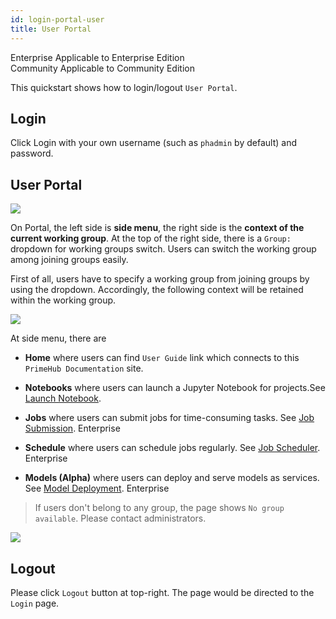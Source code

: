 ```yaml
---
id: login-portal-user
title: User Portal
---
```


<div class="label-sect">
  <div class="ee-only tooltip">Enterprise
    <span class="tooltiptext">Applicable to Enterprise Edition</span>
  </div>
  <div class="ce-only tooltip">Community
    <span class="tooltiptext">Applicable to Community Edition</span>
  </div>
</div>

This quickstart shows how to login/logout `User Portal`.

## Login

Click Login with your own username (such as `phadmin` by default) and password.

## User Portal

![](assets/v31-landing-user.png)

On Portal, the left side is **side menu**, the right side is the **context of the current working group**. At the top of the right side, there is a `Group:` dropdown for working groups switch. Users can switch the working group among joining groups easily.

First of all, users have to specify a working group from joining groups by using the dropdown. Accordingly, the following context will be retained within the working group.

![](assets/group_context.png)

At side menu, there are

+ **Home** where users can find `User Guide` link which connects to this `PrimeHub Documentation` site.

+ **Notebooks**  where users can launch a Jupyter Notebook for projects.See [Launch Notebook](../quickstart/launch-project).

+ **Jobs** where users can submit jobs for time-consuming tasks. See [Job Submission](../job-submission-feature). <span class="ee-only">Enterprise</span>

+ **Schedule** where users can schedule jobs regularly. See [Job Scheduler](../job-scheduling-feature). <span class="ee-only">Enterprise</span>

+ **Models (Alpha)** where users can deploy and serve models as services. See [Model Deployment](../model-deployment-feature). <span class="ee-only">Enterprise</span>

>If users don't belong to any group, the page shows `No group available`. Please contact administrators.

![](assets/v3-landing-user-no-group.png)

## Logout

Please click `Logout` button at top-right. The page would be directed to the `Login` page.
